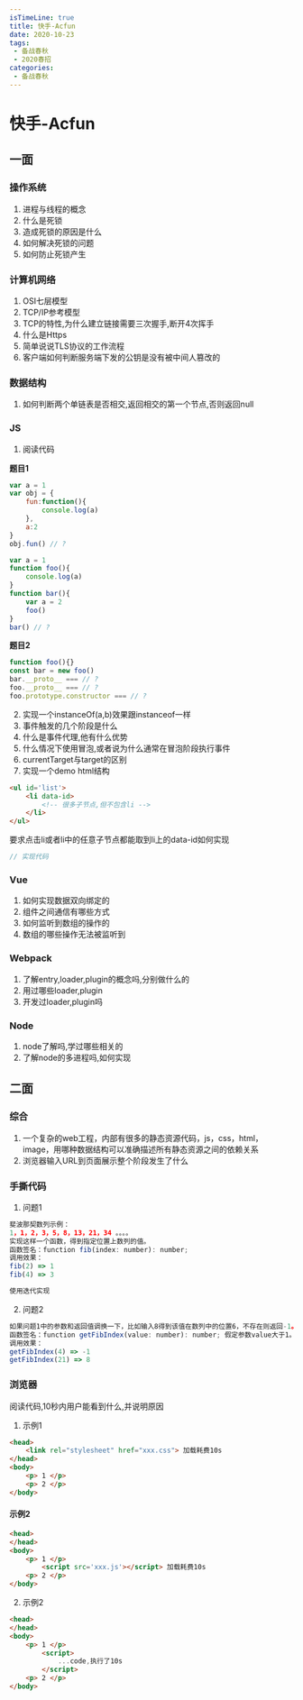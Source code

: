 ```yaml
---
isTimeLine: true
title: 快手-Acfun
date: 2020-10-23
tags:
 - 备战春秋
 - 2020春招
categories:
 - 备战春秋
---
```

# 快手-Acfun
## 一面
### 操作系统
1. 进程与线程的概念
2. 什么是死锁
3. 造成死锁的原因是什么
4. 如何解决死锁的问题
5. 如何防止死锁产生

### 计算机网络
1. OSI七层模型
2. TCP/IP参考模型
3. TCP的特性,为什么建立链接需要三次握手,断开4次挥手
4. 什么是Https
5. 简单说说TLS协议的工作流程
6. 客户端如何判断服务端下发的公钥是没有被中间人篡改的

### 数据结构
1. 如何判断两个单链表是否相交,返回相交的第一个节点,否则返回null

### JS
1. 阅读代码

**题目1**
```js
var a = 1
var obj = {
    fun:function(){
        console.log(a)
    },
    a:2
}
obj.fun() // ?
```

```js
var a = 1
function foo(){
    console.log(a) 
}
function bar(){
    var a = 2
    foo()
}
bar() // ?
```

**题目2**
```js
function foo(){}
const bar = new foo()
bar.__proto__ === // ?
foo.__proto__ === // ?
foo.prototype.constructor === // ?
```

2. 实现一个instanceOf(a,b)效果跟instanceof一样
3. 事件触发的几个阶段是什么
4. 什么是事件代理,他有什么优势
5. 什么情况下使用冒泡,或者说为什么通常在冒泡阶段执行事件
6. currentTarget与target的区别
7. 实现一个demo
html结构
```html
<ul id='list'>
    <li data-id>
        <!-- 很多子节点,但不包含li -->
    </li>
</ul>
```
要求点击li或者li中的任意子节点都能取到li上的data-id如何实现
```js
// 实现代码
```

### Vue
1. 如何实现数据双向绑定的
2. 组件之间通信有哪些方式
3. 如何监听到数组的操作的
4. 数组的哪些操作无法被监听到

### Webpack
1. 了解entry,loader,plugin的概念吗,分别做什么的
2. 用过哪些loader,plugin
3. 开发过loader,plugin吗

### Node
1. node了解吗,学过哪些相关的
2. 了解node的多进程吗,如何实现


## 二面
### 综合
1. 一个复杂的web工程，内部有很多的静态资源代码，js，css，html，image，用哪种数据结构可以准确描述所有静态资源之间的依赖关系
2. 浏览器输入URL到页面展示整个阶段发生了什么

### 手撕代码
1. 问题1
```js
斐波那契数列示例： 
1，1，2，3，5，8，13，21，34 。。。。
实现这样一个函数，得到指定位置上数列的值。
函数签名：function fib(index: number): number;
调用效果：
fib(2) => 1
fib(4) => 3

使用迭代实现
```

2. 问题2
```js
如果问题1中的参数和返回值调换一下，比如输入8得到该值在数列中的位置6，不存在则返回-1。
函数签名：function getFibIndex(value: number): number; 假定参数value大于1。
调用效果：
getFibIndex(4) => -1
getFibIndex(21) => 8
```

### 浏览器
阅读代码,10秒内用户能看到什么,并说明原因
1. 示例1
```html
<head>
    <link rel="stylesheet" href="xxx.css"> 加载耗费10s
</head>
<body>
    <p> 1 </p>
    <p> 2 </p>
</body>
```
#### 示例2
```html
<head>
</head>
<body>
    <p> 1 </p>
        <script src='xxx.js'></script> 加载耗费10s
    <p> 2 </p>
</body>
```

2. 示例2
```html
<head>
</head>
<body>
    <p> 1 </p>
        <script>
            ...code,执行了10s
        </script> 
    <p> 2 </p>
</body>
```

